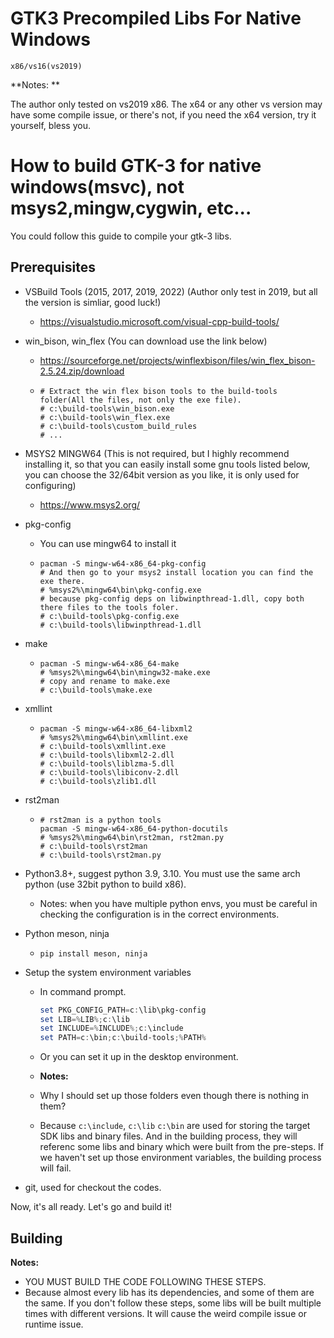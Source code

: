 GTK3 Precompiled Libs For Native Windows
=============================

 `x86/vs16(vs2019)`

**Notes: **

The author only tested on vs2019 x86. The x64 or any other vs version may have some compile issue, or there's not, if you need the x64 version, try it yourself, bless you. 



# How to build GTK-3 for native windows(msvc), not msys2,mingw,cygwin, etc...

You could follow this guide to compile your gtk-3 libs.



## Prerequisites

* VSBuild Tools (2015, 2017, 2019, 2022) (Author only test in 2019, but all the version is simliar, good luck!)

  * https://visualstudio.microsoft.com/visual-cpp-build-tools/

* win_bison, win_flex (You can download use the link below)

  * https://sourceforge.net/projects/winflexbison/files/win_flex_bison-2.5.24.zip/download

  * ```shell
    # Extract the win flex bison tools to the build-tools folder(All the files, not only the exe file).
    # c:\build-tools\win_bison.exe
    # c:\build-tools\win_flex.exe
    # c:\build-tools\custom_build_rules
    # ...
    ```

* MSYS2 MINGW64 (This is not required, but I highly recommend installing it, so that you can easily install some gnu tools listed below, you can choose the 32/64bit version as you like, it is only used for configuring)

  * https://www.msys2.org/

* pkg-config

  * You can use mingw64 to install it 

  * ```shell
    pacman -S mingw-w64-x86_64-pkg-config
    # And then go to your msys2 install location you can find the exe there.
    # %msys2%\mingw64\bin\pkg-config.exe
    # because pkg-config deps on libwinpthread-1.dll, copy both there files to the tools foler. 
    # c:\build-tools\pkg-config.exe
    # c:\build-tools\libwinpthread-1.dll
    ```

* make

  * ```shell
    pacman -S mingw-w64-x86_64-make
    # %msys2%\mingw64\bin\mingw32-make.exe 
    # copy and rename to make.exe
    # c:\build-tools\make.exe
    ```

* xmllint

  * ```shell
    pacman -S mingw-w64-x86_64-libxml2 
    # %msys2%\mingw64\bin\xmllint.exe 
    # c:\build-tools\xmllint.exe
    # c:\build-tools\libxml2-2.dll
    # c:\build-tools\liblzma-5.dll
    # c:\build-tools\libiconv-2.dll
    # c:\build-tools\zlib1.dll
    ```

* rst2man

  * ```shell
    # rst2man is a python tools
    pacman -S mingw-w64-x86_64-python-docutils
    # %msys2%\mingw64\bin\rst2man, rst2man.py
    # c:\build-tools\rst2man
    # c:\build-tools\rst2man.py
    ```

* Python3.8+, suggest python 3.9, 3.10. You must use the same arch python (use 32bit python to build x86).

  * Notes: when you have multiple python envs, you must be careful in checking the configuration is in the correct environments.

* Python meson, ninja 

  * ```shell
    pip install meson, ninja
    ```

* Setup the system environment variables

  * In command prompt.

    ```powershell
    set PKG_CONFIG_PATH=c:\lib\pkg-config
    set LIB=%LIB%;c:\lib
    set INCLUDE=%INCLUDE%;c:\include
    set PATH=c:\bin;c:\build-tools;%PATH%
    ```

  * Or you can set it up in the desktop environment.

  * **Notes:** 

  * Why I should set up those folders even though there is nothing in them? 

  * Because `c:\include`, `c:\lib` `c:\bin` are used for storing the target SDK libs and binary files. And in the building process, they will referenc some libs and binary which were built from the pre-steps. If we haven't set up those environment variables, the building process will fail.

* git, used for checkout the codes.



Now, it's all ready. Let's go and build it!



## Building

**Notes:** 

* YOU MUST BUILD THE CODE FOLLOWING THESE STEPS.
* Because almost every lib has its dependencies, and some of them are the same. If you don't follow these steps, some libs will be built multiple times with different versions. It will cause the weird compile issue or runtime issue.



